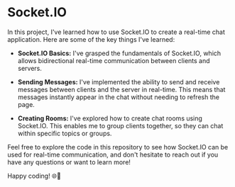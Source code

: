 # Socket.IO

In this project, I've learned how to use Socket.IO to create a real-time chat application. Here are some of the key things I've learned:

- **Socket.IO Basics:** I've grasped the fundamentals of Socket.IO, which allows bidirectional real-time communication between clients and servers.

- **Sending Messages:** I've implemented the ability to send and receive messages between clients and the server in real-time. This means that messages instantly appear in the chat without needing to refresh the page.

- **Creating Rooms:** I've explored how to create chat rooms using Socket.IO. This enables me to group clients together, so they can chat within specific topics or groups.

Feel free to explore the code in this repository to see how Socket.IO can be used for real-time communication, and don't hesitate to reach out if you have any questions or want to learn more!

Happy coding! 🌐💬
